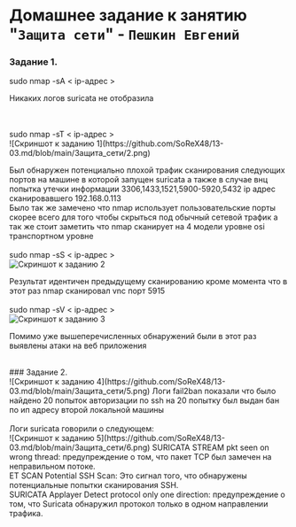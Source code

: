 # Домашнее задание к занятию "`Защита сети`" - `Пешкин Евгений`

### Задание 1.
sudo nmap -sA < ip-адрес >

Никаких логов suricata не отобразила

<br/>
<br/>
sudo nmap -sT < ip-адрес >
<br/>
![Скриншот к заданию 1](https://github.com/SoReX48/13-03.md/blob/main/Защита_cети/2.png)

Был обнаружен потенциально плохой трафик сканирования следующих портов на машине в которой запущен suricata
а также в случае внц попытка утечки информации
3306,1433,1521,5900-5920,5432
ip адрес сканировавшего 192.168.0.113
<br/>
Было так же замечено что nmap использует пользовательские порты скорее всего для того чтобы скрыться под обычный сетевой трафик а так же стоит заметить что nmap сканирует на 4 модели уровне osi транспортном уровне 
<br/>
<br/>
sudo nmap -sS < ip-адрес >
<br/>
![Скриншот к заданию 2](https://github.com/SoReX48/13-03.md/blob/main/Защита_сети/3.png)

Результат идентичен предыдущему сканированию кроме момента что в этот раз nmap сканировал vnc порт 5915
<br/>
<br/>
sudo nmap -sV < ip-адрес >
<br/>
![Скриншот к заданию 3](https://github.com/SoReX48/13-03.md/blob/main/Защита_сети/4.png)

Помимо уже вышеперечисленных обнаружений были в этот раз выявлены атаки на веб приложения

<br/>
### Задание 2.
<br/>
![Скриншот к заданию 4](https://github.com/SoReX48/13-03.md/blob/main/Защита_сети/5.png)
Логи fail2ban показали что было найдено 20 попыток авторизации по ssh на 20 попытку был выдан бан по ип адресу второй локальной машины
<br/>
<br/>
Логи suricata говорили о следующем:
<br/>
![Скриншот к заданию 5](https://github.com/SoReX48/13-03.md/blob/main/Защита_сети/6.png)
SURICATA STREAM pkt seen on wrong thread: предупреждение о том, что пакет TCP был замечен на неправильном потоке.
<br/>
ET SCAN Potential SSH Scan: Это сигнал того, что обнаружены потенциальные попытки сканирования SSH.
<br/>
SURICATA Applayer Detect protocol only one direction: предупреждение о том, что Suricata обнаружил протокол только в одном направлении трафика.



